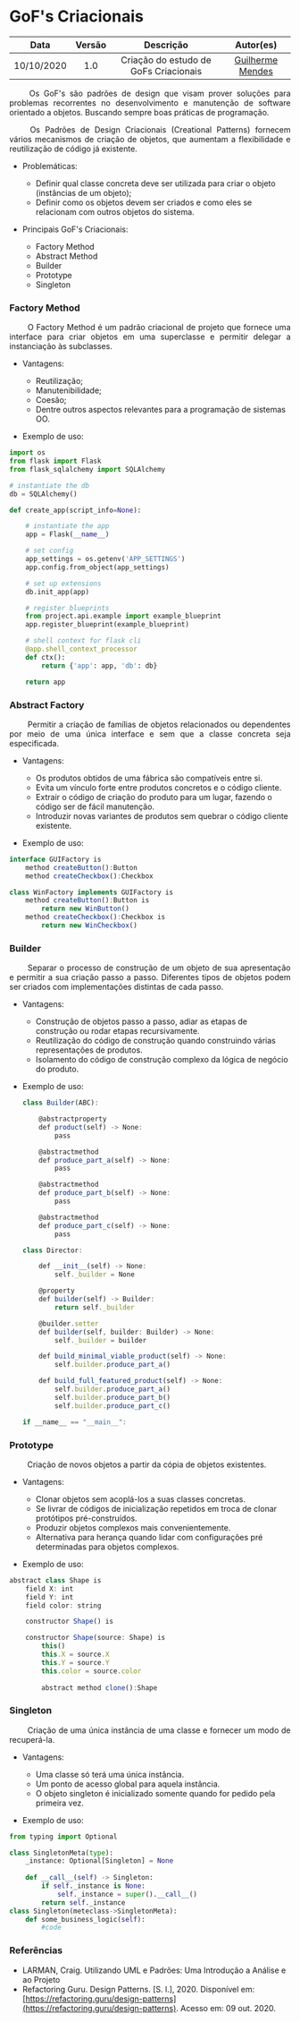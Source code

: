 # GoF's Criacionais

|    Data    | Versão |                Descrição                |                     Autor(es)                     |
| :--------: | :----: | :-------------------------------------: | :-------------------------------------------: |
| 10/10/2020 |  1.0   | Criação do estudo de GoFs Criacionais | [Guilherme Mendes](https://github.com/guilherme-mendes) |

<p align="justify"> &emsp;&emsp; Os GoF's são padrões de design que visam prover soluções para problemas recorrentes no desenvolvimento e manutenção de software orientado a objetos. Buscando sempre boas práticas de programação.</p>
<p align="justify"> &emsp;&emsp; Os Padrões de Design Criacionais (Creational Patterns) fornecem vários mecanismos de criação de objetos, que aumentam a flexibilidade e reutilização de código já existente.</p>

- Problemáticas:
  - Definir qual classe concreta deve ser utilizada para criar o objeto (instâncias de um objeto);
  - Definir como os objetos devem ser criados e como eles se relacionam com outros objetos do sistema.

- Principais GoF's Criacionais:
  - Factory Method
  - Abstract Method
  - Builder
  - Prototype
  - Singleton

### Factory Method

<p align="justify"> &emsp;&emsp; O Factory Method é um padrão criacional de projeto que fornece uma interface para criar objetos em uma superclasse e permitir delegar a instanciação às subclasses.</p>

- Vantagens:

  - Reutilização;
  - Manutenibilidade;
  - Coesão;
  - Dentre outros aspectos relevantes para a programação de sistemas OO.

- Exemplo de uso:

```python
import os
from flask import Flask
from flask_sqlalchemy import SQLAlchemy

# instantiate the db
db = SQLAlchemy()

def create_app(script_info=None):

    # instantiate the app
    app = Flask(__name__)

    # set config
    app_settings = os.getenv('APP_SETTINGS')
    app.config.from_object(app_settings)

    # set up extensions
    db.init_app(app)

    # register blueprints
    from project.api.example import example_blueprint
    app.register_blueprint(example_blueprint)

    # shell context for flask cli
    @app.shell_context_processor
    def ctx():
        return {'app': app, 'db': db}

    return app
```

### Abstract Factory

<p align="justify"> &emsp;&emsp; Permitir a criação de famílias de objetos relacionados ou dependentes por meio de uma única interface e sem que a classe concreta seja especificada.</p>

- Vantagens:

  - Os produtos obtidos de uma fábrica são compatíveis entre si.
  - Evita um vínculo forte entre produtos concretos e o código cliente.
  - Extrair o código de criação do produto para um lugar, fazendo o código ser de fácil manutenção.
  - Introduzir novas variantes de produtos sem quebrar o código cliente existente.

- Exemplo de uso:

```jsx
interface GUIFactory is
    method createButton():Button
    method createCheckbox():Checkbox

class WinFactory implements GUIFactory is
    method createButton():Button is
        return new WinButton()
    method createCheckbox():Checkbox is
        return new WinCheckbox()
```

### Builder

<p align="justify"> &emsp;&emsp; Separar o processo de construção de um objeto de sua apresentação e permitir a sua criação passo a passo. Diferentes tipos de objetos podem ser criados com implementações distintas de cada passo.</p>

- Vantagens:

  - Construção de objetos passo a passo, adiar as etapas de construção ou rodar etapas recursivamente.
  - Reutilização do código de construção quando construindo várias representações de produtos.
  - Isolamento do código de construção complexo da lógica de negócio do produto.

- Exemplo de uso:

  ```jsx
  class Builder(ABC):
  
      @abstractproperty
      def product(self) -> None:
          pass
  
      @abstractmethod
      def produce_part_a(self) -> None:
          pass
  
      @abstractmethod
      def produce_part_b(self) -> None:
          pass
  
      @abstractmethod
      def produce_part_c(self) -> None:
          pass
  
  class Director:
  
      def __init__(self) -> None:
          self._builder = None
  
      @property
      def builder(self) -> Builder:
          return self._builder
  
      @builder.setter
      def builder(self, builder: Builder) -> None:
          self._builder = builder
  
      def build_minimal_viable_product(self) -> None:
          self.builder.produce_part_a()
  
      def build_full_featured_product(self) -> None:
          self.builder.produce_part_a()
          self.builder.produce_part_b()
          self.builder.produce_part_c()
  
  if __name__ == "__main__":
  ```

### Prototype

<p align="justify"> &emsp;&emsp; Criação de novos objetos a partir da cópia de objetos existentes.</p>

- Vantagens:

  - Clonar objetos sem acoplá-los a suas classes concretas.
  - Se livrar de códigos de inicialização repetidos em troca de clonar protótipos pré-construídos.
  - Produzir objetos complexos mais convenientemente.
  - Alternativa para herança quando lidar com configurações pré determinadas para objetos complexos.

- Exemplo de uso:

```jsx
abstract class Shape is
    field X: int
    field Y: int
    field color: string

    constructor Shape() is

    constructor Shape(source: Shape) is
        this()
        this.X = source.X
        this.Y = source.Y
        this.color = source.color
    
		abstract method clone():Shape
```

### Singleton

<p align="justify"> &emsp;&emsp; Criação de uma única instância de uma classe e fornecer um modo de recuperá-la.</p>

- Vantagens:

  - Uma classe só terá uma única instância.
  - Um ponto de acesso global para aquela instância.
  - O objeto singleton é inicializado somente quando for pedido pela primeira vez.

- Exemplo de uso:

```python
from typing import Optional

class SingletonMeta(type):
	_instance: Optional[Singleton] = None
	
	def __call__(self) -> Singleton:
		if self._instance is None:
			self._instance = super().__call__()
		return self._instance 
class Singleton(meteclass->SingletonMeta):
	def some_business_logic(self):
		#code
```

### Referências

- LARMAN, Craig. Utilizando UML e Padrões: Uma Introdução a Análise e ao Projeto
- Refactoring Guru. Design Patterns. [S. l.], 2020. Disponível em: [https://refactoring.guru/design-patterns](https://refactoring.guru/design-patterns). Acesso em: 09 out. 2020.